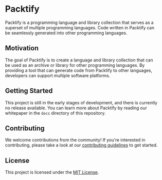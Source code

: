 # Packtify

Packtify is a programming language and library collection that serves as a superset of multiple programming languages. Code written in Packtify can be seamlessly generated into other programming languages.

## Motivation

The goal of Packtify is to create a language and library collection that can be used as an archive or library for other programming languages. By providing a tool that can generate code from Packtify to other languages, developers can support multiple software platforms.

## Getting Started

This project is still in the early stages of development, and there is currently no release available. You can learn more about Packtify by reading our whitepaper in the `docs` directory of this repository.

## Contributing

We welcome contributions from the community! If you're interested in contributing, please take a look at our [contributing guidelines](CONTRIBUTING.md) to get started.

## License

This project is licensed under the [MIT License](LICENSE).
